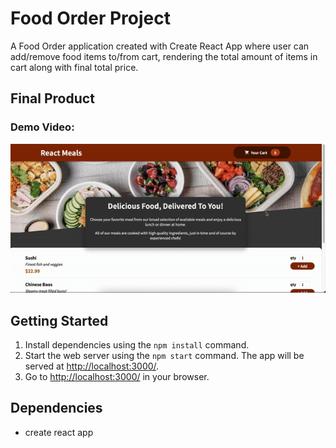 # Food Order Project

A Food Order application created with Create React App where user can add/remove food items to/from cart, rendering the total amount of items in cart along with final total price.

## Final Product

### Demo Video:

!["demo"](./public/foodapp.gif)

## Getting Started

1. Install dependencies using the `npm install` command.
2. Start the web server using the `npm start` command. The app will be served at <http://localhost:3000/>.
3. Go to <http://localhost:3000/> in your browser.

## Dependencies

- create react app
